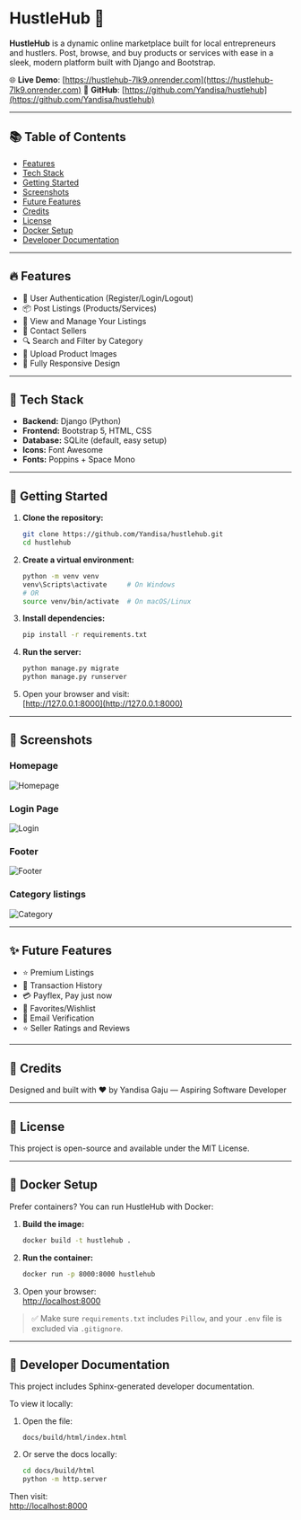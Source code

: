 # HustleHub 🛒

**HustleHub** is a dynamic online marketplace built for local entrepreneurs and hustlers. Post, browse, and buy products or services with ease in a sleek, modern platform built with Django and Bootstrap.

🌐 **Live Demo**: [https://hustlehub-7lk9.onrender.com](https://hustlehub-7lk9.onrender.com)
📁 **GitHub**: [https://github.com/Yandisa/hustlehub](https://github.com/Yandisa/hustlehub)

---

## 📚 Table of Contents
- [Features](#-features)
- [Tech Stack](#-tech-stack)
- [Getting Started](#-getting-started)
- [Screenshots](#-screenshots)
- [Future Features](#-future-features)
- [Credits](#-credits)
- [License](#-license)
- [Docker Setup](#-docker-setup)
- [Developer Documentation](#-developer-documentation)

---

## 🔥 Features

- 🧍 User Authentication (Register/Login/Logout)
- 📦 Post Listings (Products/Services)
- 📄 View and Manage Your Listings
- 💬 Contact Sellers
- 🔍 Search and Filter by Category
- 📸 Upload Product Images
- 📱 Fully Responsive Design

---

## 🎨 Tech Stack

- **Backend:** Django (Python)
- **Frontend:** Bootstrap 5, HTML, CSS
- **Database:** SQLite (default, easy setup)
- **Icons:** Font Awesome
- **Fonts:** Poppins + Space Mono

---

## 🚀 Getting Started

1. **Clone the repository:**
   ```bash
   git clone https://github.com/Yandisa/hustlehub.git
   cd hustlehub
   ```

2. **Create a virtual environment:**
   ```bash
   python -m venv venv
   venv\Scripts\activate     # On Windows
   # OR
   source venv/bin/activate  # On macOS/Linux
   ```

3. **Install dependencies:**
   ```bash
   pip install -r requirements.txt
   ```

4. **Run the server:**
   ```bash
   python manage.py migrate
   python manage.py runserver
   ```

5. Open your browser and visit:  
   [http://127.0.0.1:8000](http://127.0.0.1:8000)

---

## 📸 Screenshots

### Homepage
![Homepage](screenshots/home_page.png)

### Login Page
![Login](screenshots/products.png)

### Footer
![Footer](screenshots/footer.png)

### Category listings
![Category](screenshots/products-2.png)

---

## ✨ Future Features

- ⭐ Premium Listings
- 🧾 Transaction History
- 💳 Payflex, Pay just now
- 🛒 Favorites/Wishlist
- 📧 Email Verification
- ⭐ Seller Ratings and Reviews

---

## 🙌 Credits

Designed and built with ❤️ by Yandisa Gaju — Aspiring Software Developer

---

## 📄 License

This project is open-source and available under the MIT License.

---

## 🐳 Docker Setup

Prefer containers? You can run HustleHub with Docker:

1. **Build the image:**
   ```bash
   docker build -t hustlehub .
   ```

2. **Run the container:**
   ```bash
   docker run -p 8000:8000 hustlehub
   ```

3. Open your browser:  
   [http://localhost:8000](http://localhost:8000)

> ✅ Make sure `requirements.txt` includes `Pillow`, and your `.env` file is excluded via `.gitignore`.

---

## 📘 Developer Documentation

This project includes Sphinx-generated developer documentation.

To view it locally:

1. Open the file:
   ```
   docs/build/html/index.html
   ```

2. Or serve the docs locally:
   ```bash
   cd docs/build/html
   python -m http.server
   ```

Then visit:  
[http://localhost:8000](http://localhost:8000)
